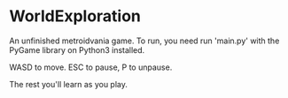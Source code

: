 # WorldExploration
An unfinished metroidvania game. To run, you need run 'main.py' with the PyGame library on Python3 installed.

WASD to move.
ESC to pause, P to unpause.

The rest you'll learn as you play.
